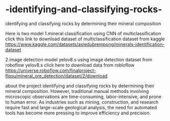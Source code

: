 # -identifying-and-classifying-rocks-
 identifying and classifying rocks by determining  their mineral composition

Here is two model
1.mineral classification using CNN of multiclassification 
click this link to download dataset of multiclassification dataset from kaggle 
https://www.kaggle.com/datasets/asiedubrempong/minerals-identification-dataset

2.image detection model yelov8.s using image detection dataset from roboflow yelov8.s 
click here to download data from robloflow
https://universe.roboflow.com/finalproject-flqsu/mineral_ore_detection/dataset/2/download



about the project 
 identifying and classifying rocks by determining
 their mineral composition. However, traditional manual methods involving microscopic
 observations are time-consuming, labor-intensive, and prone to human error. As
 industries such as mining, construction, and research require fast and large-scale
 geological analysis, the need for automated tools has become more pressing to improve
 efficiency and precision.

 
 

